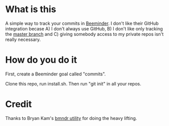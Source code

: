 # What is this

A simple way to track your commits in [Beeminder](https://www.beeminder.com).  I don't like their GitHub integration becase A) I don't always use GitHub, B) I don't like only tracking the [master branch](https://www.beeminder.com) and C) giving somebody access to my private repos isn't really necessary.

# How do you do it

First, create a Beeminder goal called "commits".

Clone this repo, run install.sh.  Then run "git init" in all your repos.

# Credit

Thanks to Bryan Kam's [bmndr utility](https://twitter.com/bryankam) for doing the heavy lifting.

